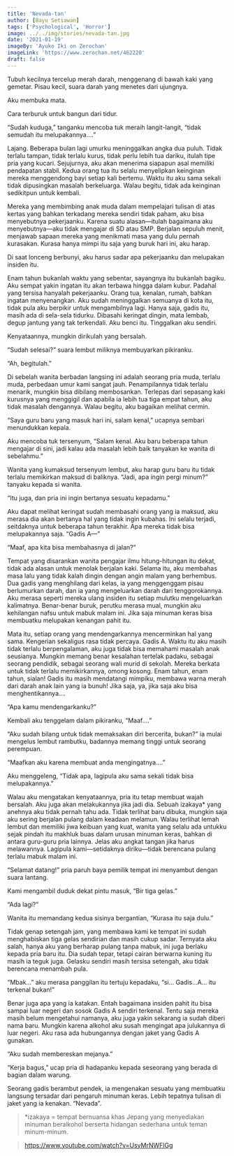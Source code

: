 ```yaml
---
title: 'Nevada-tan'
author: [Bayu Setiawan]
tags: ['Psychological', 'Horror']
image: ../../img/stories/nevada-tan.jpg
date: '2021-01-19'
imageBy: 'Ayuko Iki on Zerochan'
imageLink: 'https://www.zerochan.net/462220'
draft: false
---
```


Tubuh kecilnya tercelup merah darah, menggenang di bawah kaki yang gemetar. Pisau kecil, suara darah yang menetes dari ujungnya.

Aku membuka mata.

Cara terburuk untuk bangun dari tidur.

“Sudah kuduga,” tanganku mencoba tuk meraih langit-langit, “tidak semudah itu melupakannya….”

Lajang. Beberapa bulan lagi umurku meninggalkan angka dua puluh. Tidak terlalu tampan, tidak terlalu kurus, tidak perlu lebih tua dariku, itulah tipe pria yang kucari. Sejujurnya, aku akan menerima siapapun asal memiliki pendapatan stabil. Kedua orang tua itu selalu menyelipkan keinginan mereka menggendong bayi setiap kali bertemu. Waktu itu aku sama sekali tidak dipusingkan masalah berkeluarga. Walau begitu, tidak ada keinginan sedikitpun untuk kembali.

Mereka yang membimbing anak muda dalam mempelajari tulisan di atas kertas yang bahkan terkadang mereka sendiri tidak paham, aku bisa menyebutnya pekerjaanku. Karena suatu alasan—itulah bagaimana aku menyebutnya—aku tidak mengajar di SD atau SMP. Berjalan sepuluh menit, menjawab sapaan mereka yang menikmati masa yang dulu pernah kurasakan. Kurasa hanya mimpi itu saja yang buruk hari ini, aku harap. 

Di saat lonceng berbunyi, aku harus sadar apa pekerjaanku dan melupakan insiden itu.

Enam tahun bukanlah waktu yang sebentar, sayangnya itu bukanlah bagiku. Aku sempat yakin ingatan itu akan terbawa hingga dalam kubur. Padahal yang tersisa hanyalah pekerjaanku. Orang tua, kenalan, rumah, bahkan ingatan menyenangkan. Aku sudah meninggalkan semuanya di kota itu, tidak pula aku berpikir untuk mengambilnya lagi. Hanya saja, gadis itu, masih ada di sela-sela tidurku. Dibasahi keringat dingin, mata lembab, degup jantung yang tak terkendali. Aku benci itu. Tinggalkan aku sendiri.

Kenyataannya, mungkin dirikulah yang bersalah.

“Sudah selesai?” suara lembut miliknya membuyarkan pikiranku.

“Ah, begitulah.”

Di sebelah wanita berbadan langsing ini adalah seorang pria muda, terlalu muda, perbedaan umur kami sangat jauh. Penampilannya tidak terlalu menarik, mungkin bisa dibilang membosankan. Terlepas dari sepasang kaki kurusnya yang menggigil dan apabila ia lebih tua tiga empat tahun, aku tidak masalah dengannya. Walau begitu, aku bagaikan melihat cermin.

“Saya guru baru yang masuk hari ini, salam kenal,” ucapnya sembari menundukkan kepala.

Aku mencoba tuk tersenyum, “Salam kenal. Aku baru beberapa tahun mengajar di sini, jadi kalau ada masalah lebih baik tanyakan ke wanita di sebelahmu.”

Wanita yang kumaksud tersenyum lembut, aku harap guru baru itu tidak terlalu memikirkan maksud di baliknya.
“Jadi, apa ingin pergi minum?” tanyaku kepada si wanita.

“Itu juga, dan pria ini ingin bertanya sesuatu kepadamu.”

Aku dapat melihat keringat sudah membasahi orang yang ia maksud, aku merasa dia akan bertanya hal yang tidak ingin kubahas. Ini selalu terjadi, seitdaknya untuk beberapa tahun terakhir. Apa mereka tidak bisa melupakannya saja.
“Gadis A—”

“Maaf, apa kita bisa membahasnya di jalan?”

Tempat yang disarankan wanita pengajar ilmu hitung-hitungan itu dekat, tidak ada alasan untuk menolak berjalan kaki. Selama itu, aku membahas masa lalu yang tidak kalah dingin dengan angin malam yang berhembus. Dua gadis yang menghilang dari kelas, ia yang menggenggam pisau berlumurkan darah, dan ia yang mengeluarkan darah dari tenggorokannya. Aku merasa seperti mereka ulang insiden itu setiap mulutku mengeluarkan kalimatnya. Benar-benar buruk, perutku merasa mual, mungkin aku kehilangan nafsu untuk mabuk malam ini. Jika saja minuman keras bisa membuatku melupakan kenangan pahit itu.

Mata itu, setiap orang yang mendengarkannya mencerminkan hal yang sama. Kengerian sekaligus rasa tidak percaya. Gadis A. Waktu itu aku masih tidak terlalu berpengalaman, aku juga tidak bisa memahami masalah anak seusianya. Mungkin memang benar kesalahan tertelak padaku, sebagai seorang pendidik, sebagai seorang wali murid di sekolah. Mereka berkata untuk tidak terlalu memikirkannya, omong kosong. Enam tahun, enam tahun, sialan! Gadis itu masih mendatangi mimpiku, membawa warna merah dari darah anak lain yang ia bunuh! Jika saja, ya, jika saja aku bisa menghentikannya….

“Apa kamu mendengarkanku?”

Kembali aku tenggelam dalam pikiranku, “Maaf….”

“Aku sudah bilang untuk tidak memaksakan diri bercerita, bukan?” ia mulai mengelus lembut rambutku, badannya memang tinggi untuk seorang perempuan.

“Maafkan aku karena membuat anda mengingatnya….”

Aku menggeleng, “Tidak apa, lagipula aku sama sekali tidak bisa melupakannya.”

Walau aku mengatakan kenyataannya, pria itu tetap membuat wajah bersalah. Aku juga akan melakukannya jika jadi dia.
Sebuah izakaya* yang anehnya aku tidak pernah tahu ada. Tidak terlihat baru dibuka, mungkin saja aku sering berjalan pulang dalam keadaan melamun. Walau terlihat lemah lembut dan memiliki jiwa keibuan yang kuat, wanita yang selalu ada untukku sejak pindah itu makhluk buas dalam urusan minuman keras, bahkan di antara guru-guru pria lainnya. Jelas aku angkat tangan jika harus melawannya. Lagipula kami—setidaknya diriku—tidak berencana pulang terlalu mabuk malam ini.

“Selamat datang!” pria paruh baya pemilik tempat ini menyambut dengan suara lantang.

Kami mengambil duduk dekat pintu masuk, “Bir tiga gelas.”

“Ada lagi?”

Wanita itu memandang kedua sisinya bergantian, “Kurasa itu saja dulu.”

Tidak genap setengah jam, yang membawa kami ke tempat ini sudah menghabiskan tiga gelas sendirian dan masih cukup sadar. Ternyata aku salah, hanya aku yang berharap pulang tanpa mabuk, ini juga berlaku kepada pria baru itu. Dia sudah tepar, tetapi cairan berwarna kuning itu masih ia teguk juga. Gelasku sendiri masih tersisa setengah, aku tidak berencana menambah pula.

“Mbak…” aku merasa panggilan itu tertuju kepadaku, “si… Gadis…A… itu terkenal bukan!”

Benar juga apa yang ia katakan. Entah bagaimana insiden pahit itu bisa sampai luar negeri dan sosok Gadis A sendiri terkenal. Tentu saja mereka masih belum mengetahui namanya, aku juga yakin sekarang ia sudah diberi nama baru. Mungkin karena alkohol aku susah mengingat apa julukannya di luar negeri. Aku rasa ada hubungannya dengan jaket yang Gadis A gunakan.

“Aku sudah membereskan mejanya.”

“Kerja bagus,” ucap pria di hadapanku kepada seseorang yang berada di bagian dalam warung.

Seorang gadis berambut pendek, ia mengenakan sesuatu yang membuatku langsung tersadar dari pengaruh minuman keras. Lebih tepatnya tulisan di jaket yang ia kenakan. “Nevada”.

> *izakaya = tempat bernuansa khas Jepang yang menyediakan minuman beralkohol berserta hidangan sederhana untuk teman minum-minum.

> https://www.youtube.com/watch?v=UsyMrNWFlGg
